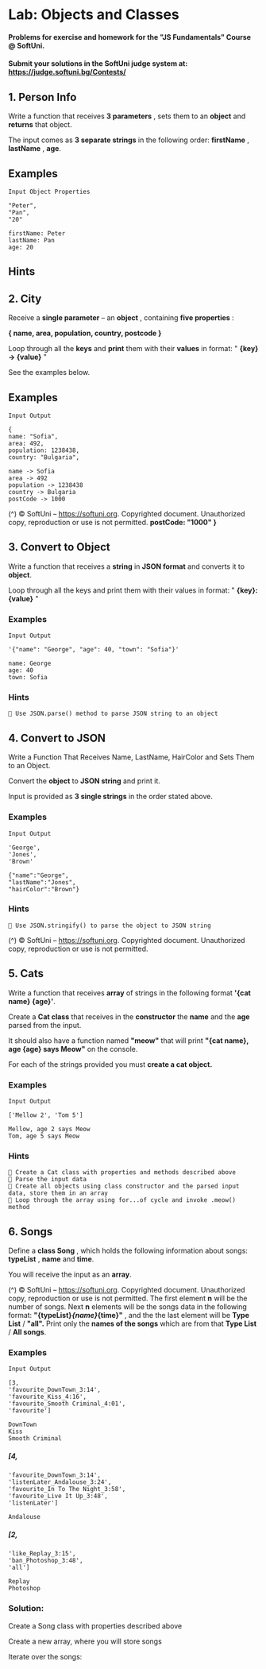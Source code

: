 # Lab: Objects and Classes

#### Problems for exercise and homework for the "JS Fundamentals" Course @ SoftUni.

#### Submit your solutions in the SoftUni judge system at: https://judge.softuni.bg/Contests/

## 1. Person Info

Write a function that receives **3 parameters** , sets them to an **object** and **returns** that object.

The input comes as **3 separate strings** in the following order: **firstName** , **lastName** , **age**.

## Examples

```
Input Object Properties
```
```
"Peter",
"Pan",
"20"
```
```
firstName: Peter
lastName: Pan
age: 20
```
## Hints

## 2. City

Receive a **single parameter** – an **object** , containing **five properties** :

**{ name, area, population, country, postcode }**

Loop through all the **keys** and **print** them with their **values** in format: " **{key} -> {value}** "

See the examples below.

## Examples

```
Input Output
```
```
{
name: "Sofia",
area: 492,
population: 1238438,
country: "Bulgaria",
```
```
name -> Sofia
area -> 492
population -> 1238438
country -> Bulgaria
postCode -> 1000
```

(^) © SoftUni – https://softuni.org. Copyrighted document. Unauthorized copy, reproduction or use is not permitted.
**postCode: "1000"
}**

## 3. Convert to Object

Write a function that receives a **string** in **JSON format** and converts it to **object**.

Loop through all the keys and print them with their values in format: " **{key}: {value}** "

### Examples

```
Input Output
```
```
'{"name": "George", "age": 40, "town": "Sofia"}'
```
```
name: George
age: 40
town: Sofia
```
### Hints

```
 Use JSON.parse() method to parse JSON string to an object
```
## 4. Convert to JSON

Write a Function That Receives Name, LastName, HairColor and Sets Them to an Object.

Convert the **object** to **JSON string** and print it.

Input is provided as **3 single strings** in the order stated above.

### Examples

```
Input Output
```
```
'George',
'Jones',
'Brown'
```
```
{"name":"George",
"lastName":"Jones",
"hairColor":"Brown"}
```
### Hints

```
 Use JSON.stringify() to parse the object to JSON string
```

(^) © SoftUni – https://softuni.org. Copyrighted document. Unauthorized copy, reproduction or use is not permitted.

## 5. Cats

Write a function that receives **array** of strings in the following format **'{cat name} {age}'**.

Create a **Cat class** that receives in the **constructor** the **name** and the **age** parsed from the input.

It should also have a function named **"meow"** that will print **"{cat name}, age {age} says Meow"** on the
console.

For each of the strings provided you must **create a cat object.**

### Examples

```
Input Output
```
```
['Mellow 2', 'Tom 5']
```
```
Mellow, age 2 says Meow
Tom, age 5 says Meow
```
### Hints

```
 Create a Cat class with properties and methods described above
 Parse the input data
 Create all objects using class constructor and the parsed input data, store them in an array
 Loop through the array using for...of cycle and invoke .meow() method
```
## 6. Songs

Define a **class Song** , which holds the following information about songs: **typeList** , **name** and **time**.

You will receive the input as an **array**.


(^) © SoftUni – https://softuni.org. Copyrighted document. Unauthorized copy, reproduction or use is not permitted.
The first element **n** will be the number of songs. Next **n** elements will be the songs data in the following format:
**"{typeList}_{name}_{time}"** , and the the last element will be **Type List** / **"all".**
Print only the **names of the songs** which are from that **Type List** / **All songs**.

### Examples

```
Input Output
```
```
[3,
'favourite_DownTown_3:14',
'favourite_Kiss_4:16',
'favourite_Smooth Criminal_4:01',
'favourite']
```
```
DownTown
Kiss
Smooth Criminal
```
##### [4,

```
'favourite_DownTown_3:14',
'listenLater_Andalouse_3:24',
'favourite_In To The Night_3:58',
'favourite_Live It Up_3:48',
'listenLater']
```
```
Andalouse
```
##### [2,

```
'like_Replay_3:15',
'ban_Photoshop_3:48',
'all']
```
```
Replay
Photoshop
```
### Solution:

Create a Song class with properties described above

Create a new array, where you will store songs

Iterate over the songs:

